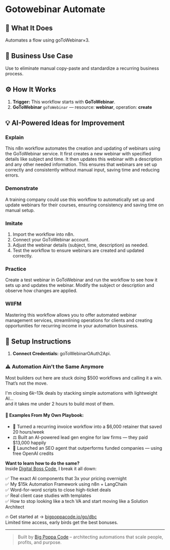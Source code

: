 # Gotowebinar Automate
  ## 🚀 What It Does
  Automates a flow using goToWebinar×3.
  
  ## 💼 Business Use Case
  Use to eliminate manual copy-paste and standardize a recurring business process.
  
  ## ⚙️ How It Works
  1. **Trigger:** This workflow starts with **GoToWebinar**.
  2. **GoToWebinar** `goToWebinar` — resource: **webinar**, operation: **create**
  
  ## 💡 AI-Powered Ideas for Improvement
  ### Explain
This n8n workflow automates the creation and updating of webinars using the GoToWebinar service. It first creates a new webinar with specified details like subject and time. It then updates this webinar with a description and any other needed information. This ensures that webinars are set up correctly and consistently without manual input, saving time and reducing errors.

### Demonstrate
A training company could use this workflow to automatically set up and update webinars for their courses, ensuring consistency and saving time on manual setup.

### Imitate
1. Import the workflow into n8n.
2. Connect your GoToWebinar account.
3. Adjust the webinar details (subject, time, description) as needed.
4. Test the workflow to ensure webinars are created and updated correctly.

### Practice
Create a test webinar in GoToWebinar and run the workflow to see how it sets up and updates the webinar. Modify the subject or description and observe how changes are applied.

### WIIFM
Mastering this workflow allows you to offer automated webinar management services, streamlining operations for clients and creating opportunities for recurring income in your automation business.
  
  ## 🔧 Setup Instructions
  1. **Connect Credentials:** goToWebinarOAuth2Api.
  
### ⚠️ Automation Ain’t the Same Anymore

Most builders out here are stuck doing $500 workflows and calling it a win.  
That’s not the move.  

I'm closing $6k–$13k deals by stacking simple automations with lightweight AI...  
and it takes me under 2 hours to build most of them.

#### 🧠 Examples From My Own Playbook:
- 🔁 Turned a recurring invoice workflow into a $6,000 retainer that saved 20 hours/week  
- ⚖️ Built an AI-powered lead gen engine for law firms — they paid $13,000 happily  
- 🚀 Launched an SEO agent that outperforms funded companies — using free OpenAI credits  

**Want to learn how to do the same?**  
Inside [Digital Boss Code](https://bigpoppacode.io/go/dbc), I break it all down:

✅ The exact AI components that 3x your pricing overnight  
✅ My $15k Automation Framework using n8n + LangChain  
✅ Word-for-word scripts to close high-ticket deals  
✅ Real client case studies with templates  
✅ How to stop looking like a tech VA and start moving like a Solution Architect  

🔥 Get started at → [bigpoppacode.io/go/dbc](https://bigpoppacode.io/go/dbc)  
Limited time access, early birds get the best bonuses.

---
> Built by [Big Poppa Code](https://bigpoppacode.io) – architecting automations that scale people, profits, and purpose.
  